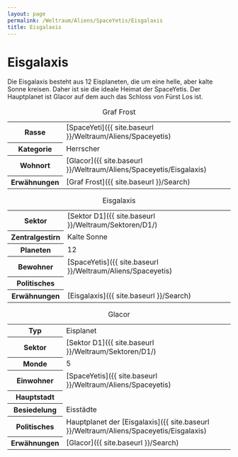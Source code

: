 ```yaml
---
layout: page
permalink: /Weltraum/Aliens/SpaceYetis/Eisgalaxis
title: Eisgalaxis
---
```



# Eisgalaxis


Die Eisgalaxis besteht aus 12 Eisplaneten, die um eine helle, aber kalte Sonne kreisen. Daher ist sie die ideale Heimat der SpaceYetis. Der Hauptplanet ist Glacor auf dem auch das Schloss von Fürst Los ist.

<table data-type="slc">
<caption>Graf Frost</caption>
<tbody>
<tr><th>Rasse</th><td>[SpaceYeti]({{ site.baseurl }}/Weltraum/Aliens/Spaceyetis)</td></tr>
<tr><th>Kategorie</th><td>Herrscher</td></tr>
<tr><th>Wohnort</th><td>[Glacor]({{ site.baseurl }}/Weltraum/Aliens/Spaceyetis/Eisgalaxis)</td></tr>
<tr><th>Erwähnungen</th><td>[Graf Frost]({{ site.baseurl }}/Search)</td></tr>
</tbody>
</table>

<aside>
<table data-type="sternensystem">
<caption>Eisgalaxis</caption>
<tbody>
<tr><th>Sektor</th><td>[Sektor D1]({{ site.baseurl }}/Weltraum/Sektoren/D1/)</td></tr>
<tr><th>Zentralgestirn</th><td>Kalte Sonne</td></tr>
<tr><th>Planeten</th><td>12</td></tr>
<tr><th>Bewohner</th><td>[SpaceYetis]({{ site.baseurl }}/Weltraum/Aliens/Spaceyetis)</td></tr>
<tr><th>Politisches</th><td> </td></tr>
<tr><th>Erwähnungen</th><td>[Eisgalaxis]({{ site.baseurl }}/Search)</td></tr>
</tbody>
</table>
<table data-type="planet">
<caption>Glacor</caption>
<tbody>
<tr><th>Typ</th><td>Eisplanet</td></tr>
<tr><th>Sektor</th><td>[Sektor D1]({{ site.baseurl }}/Weltraum/Sektoren/D1/)</td></tr>
<tr><th>Monde</th><td>5</td></tr>
<tr><th>Einwohner</th><td>[SpaceYetis]({{ site.baseurl }}/Weltraum/Aliens/Spaceyetis)</td></tr>
<tr><th>Hauptstadt</th><td> </td></tr>
<tr><th>Besiedelung</th><td>Eisstädte</td></tr>
<tr><th>Politisches</th><td>Hauptplanet der [Eisgalaxis]({{ site.baseurl }}/Weltraum/Aliens/Spaceyetis/Eisgalaxis)</td></tr>
<tr><th>Erwähnungen</th><td>[Glacor]({{ site.baseurl }}/Search)</td></tr>
</tbody>
</table>
</aside>

